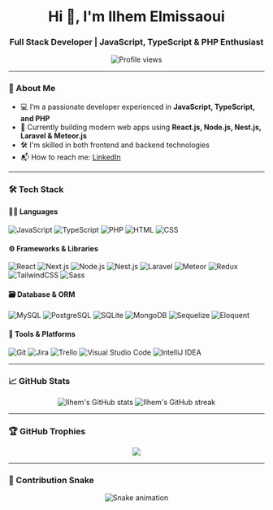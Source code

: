 <h1 align="center">Hi 👋, I'm Ilhem Elmissaoui</h1>
<h3 align="center">Full Stack Developer | JavaScript, TypeScript & PHP Enthusiast</h3>

<p align="center">
  <img src="https://komarev.com/ghpvc/?username=ilhem-elmissaoui&label=Profile%20views&color=0e75b6&style=flat" alt="Profile views" />
</p>

---

### 🧠 About Me

- 💻 I’m a passionate developer experienced in **JavaScript, TypeScript, and PHP**
- 🔧 Currently building modern web apps using **React.js, Node.js, Nest.js, Laravel & Meteor.js**
- 🛠️ I'm skilled in both frontend and backend technologies
- 📬 How to reach me: [LinkedIn](https://www.linkedin.com/in/ilhem-elmissaoui-47a20b1a5/)

---

### 🛠️ Tech Stack

#### 👩‍💻 Languages
![JavaScript](https://img.shields.io/badge/-JavaScript-black?style=for-the-badge&logo=javascript)
![TypeScript](https://img.shields.io/badge/-TypeScript-3178C6?style=for-the-badge&logo=typescript)
![PHP](https://img.shields.io/badge/-PHP-777BB4?style=for-the-badge&logo=php)
![HTML](https://img.shields.io/badge/-HTML5-E34F26?style=for-the-badge&logo=html5)
![CSS](https://img.shields.io/badge/-CSS3-1572B6?style=for-the-badge&logo=css3)

#### ⚙️ Frameworks & Libraries
![React](https://img.shields.io/badge/-React-61DAFB?style=for-the-badge&logo=react)
![Next.js](https://img.shields.io/badge/-Next.js-black?style=for-the-badge&logo=next.js)
![Node.js](https://img.shields.io/badge/-Node.js-339933?style=for-the-badge&logo=node.js)
![Nest.js](https://img.shields.io/badge/-NestJS-E0234E?style=for-the-badge&logo=nestjs)
![Laravel](https://img.shields.io/badge/-Laravel-FF2D20?style=for-the-badge&logo=laravel)
![Meteor](https://img.shields.io/badge/-Meteor-000000?style=for-the-badge&logo=meteor)
![Redux](https://img.shields.io/badge/-Redux-764ABC?style=for-the-badge&logo=redux)
![TailwindCSS](https://img.shields.io/badge/-Tailwind-38B2AC?style=for-the-badge&logo=tailwindcss)
![Sass](https://img.shields.io/badge/-Sass-CC6699?style=for-the-badge&logo=sass)

#### 🗃️ Database & ORM
![MySQL](https://img.shields.io/badge/-MySQL-4479A1?style=for-the-badge&logo=mysql)
![PostgreSQL](https://img.shields.io/badge/-PostgreSQL-4169E1?style=for-the-badge&logo=postgresql)
![SQLite](https://img.shields.io/badge/-SQLite-003B57?style=for-the-badge&logo=sqlite)
![MongoDB](https://img.shields.io/badge/-MongoDB-47A248?style=for-the-badge&logo=mongodb)
![Sequelize](https://img.shields.io/badge/-Sequelize-52B0E7?style=for-the-badge&logo=sequelize)
![Eloquent](https://img.shields.io/badge/-Eloquent-FF2D20?style=for-the-badge&logo=laravel)

#### 🧰 Tools & Platforms
![Git](https://img.shields.io/badge/-Git-F05032?style=for-the-badge&logo=git)
![Jira](https://img.shields.io/badge/-Jira-0052CC?style=for-the-badge&logo=jira)
![Trello](https://img.shields.io/badge/-Trello-0079BF?style=for-the-badge&logo=trello)
![Visual Studio Code](https://img.shields.io/badge/-VSCode-007ACC?style=for-the-badge&logo=visual-studio-code)
![IntelliJ IDEA](https://img.shields.io/badge/-IntelliJ-000000?style=for-the-badge&logo=intellij-idea)

---

### 📈 GitHub Stats

<p align="center">
  <img src="https://github-readme-stats.vercel.app/api?username=ilhem-elmissaoui&show_icons=true&theme=radical" alt="Ilhem's GitHub stats" />
  <img src="https://streak-stats.demolab.com?user=ilhem-elmissaoui&theme=radical&date_format=M%20j%5B%2C%20Y%5D" alt="Ilhem's GitHub streak" />
</p>

---

### 🏆 GitHub Trophies

<p align="center">
  <img src="https://github-profile-trophy.vercel.app/?username=ilhem-elmissaoui&theme=radical&column=4" />
</p>

---

### 🐍 Contribution Snake

<p align="center">
  <img src="https://raw.githubusercontent.com/ilhem-elmissaoui/ilhem-elmissaoui/output/github-contribution-grid-snake.svg" alt="Snake animation" />
</p>
